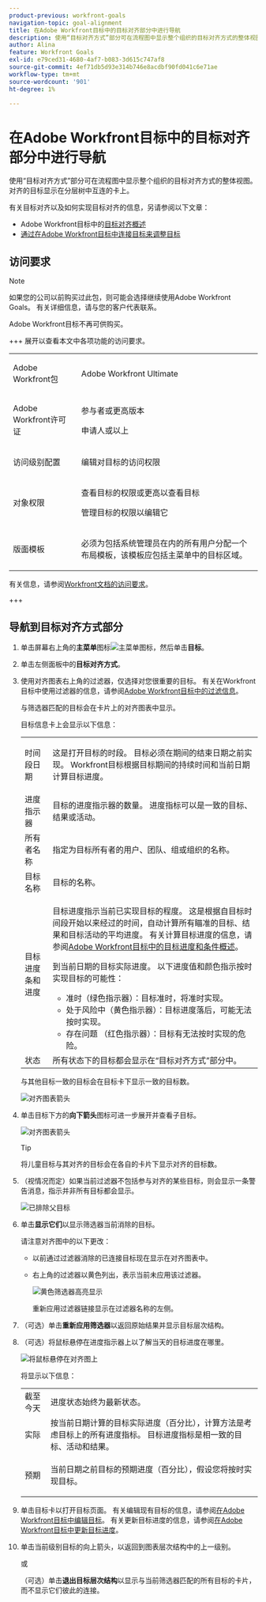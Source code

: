 ```yaml
---
product-previous: workfront-goals
navigation-topic: goal-alignment
title: 在Adobe Workfront目标中的目标对齐部分中进行导航
description: 使用“目标对齐方式”部分可在流程图中显示整个组织的目标对齐方式的整体视图。 对齐的目标显示在分层树中互连的卡上。
author: Alina
feature: Workfront Goals
exl-id: e79ced31-4680-4af7-b083-3d615c747af8
source-git-commit: 4ef71db5d93e314b746e8acdbf90fd041c6e71ae
workflow-type: tm+mt
source-wordcount: '901'
ht-degree: 1%

---
```


# 在Adobe Workfront目标中的目标对齐部分中进行导航

<!--Audited P&P only: 4/2025-->

使用“目标对齐方式”部分可在流程图中显示整个组织的目标对齐方式的整体视图。 对齐的目标显示在分层树中互连的卡上。

有关目标对齐以及如何实现目标对齐的信息，另请参阅以下文章：

* Adobe Workfront目标中的[目标对齐概述](../../workfront-goals/goal-alignment/goal-alignment-overview.md)
* [通过在Adobe Workfront目标中连接目标来调整目标](../../workfront-goals/goal-alignment/align-goals-by-connecting-them.md)

## 访问要求

>[!NOTE]
>
>如果您的公司以前购买过此包，则可能会选择继续使用Adobe Workfront Goals。 有关详细信息，请与您的客户代表联系。
>
>Adobe Workfront目标不再可供购买。

+++ 展开以查看本文中各项功能的访问要求。 

<table style="table-layout:auto"> 
 <col> 
 <col> 
 <tbody> 
  <tr>
  <td> <p>Adobe Workfront包</p> </td> 
   <td> 
   <p>Adobe Workfront Ultimate</p>
   </td> 
  </tr> 
  <tr> 
   <td> <p>Adobe Workfront许可证</p> </td> 
   <td> <p>参与者或更高版本</p> 
     <p>申请人或以上</p> </td> 
  </tr>

<td><p>访问级别配置</p> </td> 
   <td> <p>编辑对目标的访问权限</p> </td> 
  </tr> 
  <tr> 
   <td> <p>对象权限 </p> </td> 
   <td> <p>查看目标的权限或更高以查看目标</p>
<p>管理目标的权限以编辑它</p>
  <tr>
   <td role="rowheader"><p>版面模板</p></td>
   <td> <p>必须为包括系统管理员在内的所有用户分配一个布局模板，该模板应包括主菜单中的目标区域。 </p>  
</td>
  </tr>
 </tbody> 
</table>

有关信息，请参阅[Workfront文档的访问要求](/help/quicksilver/administration-and-setup/add-users/access-levels-and-object-permissions/access-level-requirements-in-documentation.md)。

+++ 

<!--Old:

<table style="table-layout:auto">
<col>
</col>
<col>
</col>
<tbody>
<tr>
<td role="rowheader">Adobe Workfront plan*</td>
<td> 
   <p>For the new plan and license structure:
  <ul><li>An Ultimate plan </li></ul>
   </p>
<p>For the current plan and license structure: 
<ul><li> A Pro or higher </li>
  <li>An Adobe Workfront Goals license in addition to a Workfront license.</li></ul></p>
   </td> 
</tr>
<tr>
<td role="rowheader">Adobe Workfront license*</td>
<td>
<p>New license: Contributor or higher</p>
Or
<p>Current license: Request or higher</p>  </td>
</tr>
<tr>
<td role="rowheader">Product*</td>
<td>
  <p> New product requirement: Workfront</p>
  Or
  <p>Current product requirement: In addition to a Workfront license, you must purchase a license for Adobe Workfront Goals. </p> <p>For information, see <a href="../../workfront-goals/goal-management/access-needed-for-wf-goals.md" class="MCXref xref">Requirements to use Workfront Goals</a>. </p> </td>
</tr>
<tr>
<td role="rowheader">Access level</td>
<td> <p>Edit access to Goals</p> </td>
</tr>
<tr data-mc-conditions="">
<td role="rowheader">Object permissions</td>
<td>
<div>
<p>View or higher permissions to the goal to view it</p>
<p>Manage permissions to the goal to edit it</p>
<p>For information about sharing goals, see <a href="../../workfront-goals/workfront-goals-settings/share-a-goal.md" class="MCXref xref">Share a goal in Workfront Goals</a>. </p>
</div> </td>
</tr>
<tr>
<td role="rowheader"><p>Layout template</p></td>
<td> <p>All users, including Workfront administrators,  must be assigned a layout template that includes the Goals area in the Main Menu. </p>  
</td>
</tr>
</tbody>
</table>-->

## 导航到目标对齐方式部分

1. 单击屏幕右上角的&#x200B;**主菜单**&#x200B;图标![主菜单图标](../goal-alignment/assets/dots-main-menu-icon.png)，然后单击&#x200B;**目标**。
   <!-- Add this when Shell is available to all: or (if available), click the **Main Menu** icon ![Main menu icon](../goal-alignment/assets/three-line-main-menu-icon.png) in the upper-left corner)
   -->
1. 单击左侧面板中的&#x200B;**目标对齐方式**。
1. 使用对齐图表右上角的过滤器，仅选择对您很重要的目标。 有关在Workfront目标中使用过滤器的信息，请参阅[Adobe Workfront目标中的过滤信息](../../workfront-goals/goal-management/filter-information-wf-goals.md)。

   与筛选器匹配的目标会在卡片上的对齐图表中显示。

   目标信息卡上会显示以下信息：

   <table style="table-layout:auto"> 
    <col> 
    <col> 
    <tbody> 
     <tr> 
      <td role="rowheader">时间段日期 </td> 
      <td> <p>这是打开目标的时段。 目标必须在期间的结束日期之前实现。 Workfront目标根据目标期间的持续时间和当前日期计算目标进度。</p> </td> 
     </tr> 
     <tr> 
      <td role="rowheader">进度指示器</td> 
      <td>目标的进度指示器的数量。 进度指标可以是一致的目标、结果或活动。 </td> 
     </tr> 
     <tr> 
      <td role="rowheader">所有者名称</td> 
      <td>指定为目标所有者的用户、团队、组或组织的名称。 </td> 
     </tr> 
     <tr> 
      <td role="rowheader">目标名称</td> 
      <td>目标的名称。 </td> 
     </tr> 
     <tr> 
      <td role="rowheader">目标进度条<span>和进度</span></td> 
      <td> <p>目标进度指示当前已实现目标的程度。 这是根据自目标时间段开始以来经过的时间，自动计算所有瞄准的目标、结果和目标活动的平均进度。 有关计算目标进度的信息，请参阅<a href="../../workfront-goals/goal-management/calculate-goal-progress.md" class="MCXref xref">Adobe Workfront目标中的目标进度和条件概述</a>。 </p> 
       <div> 
        <p>到当前日期的目标实际进度。 以下进度值和颜色指示按时实现目标的可能性： </p> 
        <ul> 
         <li><span>准时</span>（绿色指示器）：目标准时，将准时实现。</li> 
         <li> <span>处于风险中</span>（黄色指示器）：目标进度落后，可能无法按时实现。</li> 
         <li> <span>存在问题</span> （红色指示器）：目标有无法按时实现的危险。 </li> 
        </ul> 
       </div> </td> 
     </tr> <!--
      <tr data-mc-conditions="QuicksilverOrClassic.Draft mode"> 
       <td role="rowheader">Updated on date </td> 
       <td> <p>The date when the goal was last updated</p> <p>(NOTE: drafted because I think this was removed with the alignment chart redesign - 21.1) </p> </td> 
      </tr>
     --> 
     <tr> 
      <td role="rowheader">状态</td> 
      <td><span>所有状态下的目标都会显示在“目标对齐方式”部分中。</span> </td> 
     </tr> 
    </tbody> 
   </table>

   与其他目标一致的目标会在目标卡下显示一致的目标数。

   ![对齐图表箭头](assets/alignment-chart-arrow-for-aligned-goals-highlighted-350x241.png)

1. 单击目标下方的&#x200B;**向下箭头**&#x200B;图标可进一步展开并查看子目标。

   ![对齐图表箭头](assets/alignment-chart-arrow-for-aligned-goals-highlighted-350x241.png)

   >[!TIP]
   >
   >将儿童目标与其对齐的目标会在各自的卡片下显示对齐的目标数。

1. （视情况而定）如果当前过滤器不包括参与对齐的某些目标，则会显示一条警告消息，指示并非所有目标都会显示。

   ![已排除父目标](assets/parent-goal-excluded-by-filter-alignment-section-350x230.png)

1. 单击&#x200B;**显示它们**&#x200B;以显示筛选器当前消除的目标。

   请注意对齐图中的以下更改：

   * 以前通过过滤器消除的已连接目标现在显示在对齐图表中。
   * 右上角的过滤器以黄色列出，表示当前未应用该过滤器。

     ![黄色筛选器高亮显示](assets/reapply-filter-link-and-yellow-filter-highlight-350x120.png)

     重新应用过滤器链接显示在过滤器名称的左侧。

1. （可选）单击&#x200B;**重新应用筛选器**&#x200B;以返回原始结果并显示目标层次结构。
1. （可选）将鼠标悬停在进度指示器上以了解当天的目标进度在哪里。

   ![将鼠标悬停在对齐图上](assets/progress-mouse-over-alignment-chart-350x163.png)

   将显示以下信息：

   <table style="table-layout:auto"> 
    <col> 
    <col> 
    <tbody> 
     <tr> 
      <td role="rowheader">截至今天</td> 
      <td>进度状态始终为最新状态。 </td> 
     </tr> 
     <tr> 
      <td role="rowheader"><span>实际</span> </td> 
      <td>按当前日期计算的目标实际进度（百分比），计算方法是考虑目标上的所有进度指标。 目标进度指标是相一致的目标、活动和结果。 </td> 
     </tr> 
     <tr> 
      <td role="rowheader">预期</td> 
      <td> <p>当前日期之前目标的预期进度（百分比），假设您将按时实现目标。</p> </td> 
     </tr> 
    </tbody> 
   </table>

1. 单击目标卡以打开目标页面。 有关编辑现有目标的信息，请参阅[在Adobe Workfront目标中编辑目标](../../workfront-goals/goal-management/edit-goals.md)。 有关更新目标进度的信息，请参阅[在Adobe Workfront目标中更新目标进度](../../workfront-goals/goal-review-and-workfront-goals-sections/check-in-goals.md)。

1. 单击当前级别目标的向上箭头，以返回到图表层次结构中的上一级别。

   或

   （可选）单击&#x200B;**退出目标层次结构**&#x200B;以显示与当前筛选器匹配的所有目标的卡片，而不显示它们彼此的连接。


